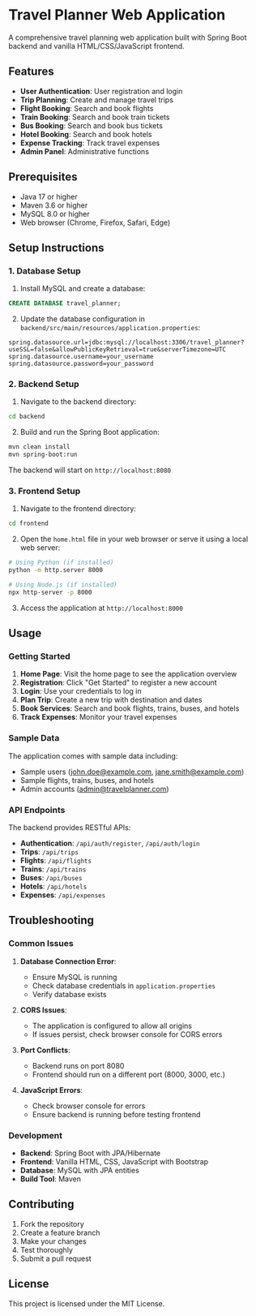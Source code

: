# Travel Planner Web Application

A comprehensive travel planning web application built with Spring Boot backend and vanilla HTML/CSS/JavaScript frontend.

## Features

- **User Authentication**: User registration and login
- **Trip Planning**: Create and manage travel trips
- **Flight Booking**: Search and book flights
- **Train Booking**: Search and book train tickets
- **Bus Booking**: Search and book bus tickets
- **Hotel Booking**: Search and book hotels
- **Expense Tracking**: Track travel expenses
- **Admin Panel**: Administrative functions

## Prerequisites

- Java 17 or higher
- Maven 3.6 or higher
- MySQL 8.0 or higher
- Web browser (Chrome, Firefox, Safari, Edge)

## Setup Instructions

### 1. Database Setup

1. Install MySQL and create a database:
```sql
CREATE DATABASE travel_planner;
```

2. Update the database configuration in `backend/src/main/resources/application.properties`:
```properties
spring.datasource.url=jdbc:mysql://localhost:3306/travel_planner?useSSL=false&allowPublicKeyRetrieval=true&serverTimezone=UTC
spring.datasource.username=your_username
spring.datasource.password=your_password
```

### 2. Backend Setup

1. Navigate to the backend directory:
```bash
cd backend
```

2. Build and run the Spring Boot application:
```bash
mvn clean install
mvn spring-boot:run
```

The backend will start on `http://localhost:8080`

### 3. Frontend Setup

1. Navigate to the frontend directory:
```bash
cd frontend
```

2. Open the `home.html` file in your web browser or serve it using a local web server:
```bash
# Using Python (if installed)
python -m http.server 8000

# Using Node.js (if installed)
npx http-server -p 8000
```

3. Access the application at `http://localhost:8000`

## Usage

### Getting Started

1. **Home Page**: Visit the home page to see the application overview
2. **Registration**: Click "Get Started" to register a new account
3. **Login**: Use your credentials to log in
4. **Plan Trip**: Create a new trip with destination and dates
5. **Book Services**: Search and book flights, trains, buses, and hotels
6. **Track Expenses**: Monitor your travel expenses

### Sample Data

The application comes with sample data including:
- Sample users (john.doe@example.com, jane.smith@example.com)
- Sample flights, trains, buses, and hotels
- Admin accounts (admin@travelplanner.com)

### API Endpoints

The backend provides RESTful APIs:

- **Authentication**: `/api/auth/register`, `/api/auth/login`
- **Trips**: `/api/trips`
- **Flights**: `/api/flights`
- **Trains**: `/api/trains`
- **Buses**: `/api/buses`
- **Hotels**: `/api/hotels`
- **Expenses**: `/api/expenses`

## Troubleshooting

### Common Issues

1. **Database Connection Error**:
   - Ensure MySQL is running
   - Check database credentials in `application.properties`
   - Verify database exists

2. **CORS Issues**:
   - The application is configured to allow all origins
   - If issues persist, check browser console for CORS errors

3. **Port Conflicts**:
   - Backend runs on port 8080
   - Frontend should run on a different port (8000, 3000, etc.)

4. **JavaScript Errors**:
   - Check browser console for errors
   - Ensure backend is running before testing frontend

### Development

- **Backend**: Spring Boot with JPA/Hibernate
- **Frontend**: Vanilla HTML, CSS, JavaScript with Bootstrap
- **Database**: MySQL with JPA entities
- **Build Tool**: Maven

## Contributing

1. Fork the repository
2. Create a feature branch
3. Make your changes
4. Test thoroughly
5. Submit a pull request

## License

This project is licensed under the MIT License.

